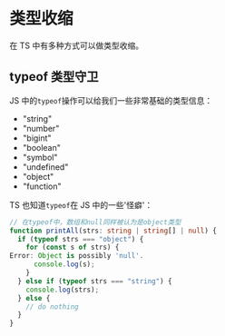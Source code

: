 # 类型收缩

在 TS 中有多种方式可以做类型收缩。

## typeof 类型守卫

JS 中的`typeof`操作可以给我们一些非常基础的类型信息：

- "string"
- "number"
- "bigint"
- "boolean"
- "symbol"
- "undefined"
- "object"
- "function"

TS 也知道`typeof`在 JS 中的一些'怪癖'：

```typescript
// 在typeof中，数组和null同样被认为是object类型
function printAll(strs: string | string[] | null) {
  if (typeof strs === "object") {
    for (const s of strs) {
Error: Object is possibly 'null'.
      console.log(s);
    }
  } else if (typeof strs === "string") {
    console.log(strs);
  } else {
    // do nothing
  }
}
```

